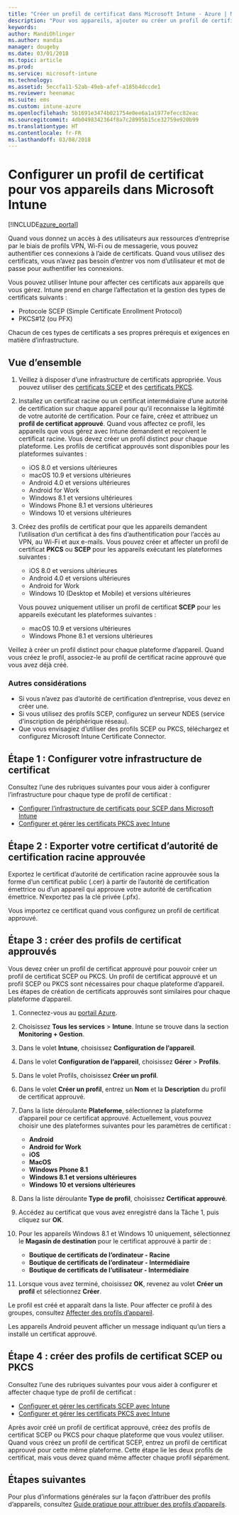```yaml
---
title: "Créer un profil de certificat dans Microsoft Intune - Azure | Microsoft Docs"
description: "Pour vos appareils, ajouter ou créer un profil de certificat en configurant un environnement de certificat SCEP ou PKCS, exporter le certificat public, créer le profil dans le portail Azure, puis affecter SCEP ou PKCS aux profils de certificat dans Microsoft Intune dans le portail Azure"
keywords: 
author: MandiOhlinger
ms.author: mandia
manager: dougeby
ms.date: 03/01/2018
ms.topic: article
ms.prod: 
ms.service: microsoft-intune
ms.technology: 
ms.assetid: 5eccfa11-52ab-49eb-afef-a185b4dccde1
ms.reviewer: heenamac
ms.suite: ems
ms.custom: intune-azure
ms.openlocfilehash: 5b1691e3474b021754e0ee6a1a1977efecc82eac
ms.sourcegitcommit: 4db0498342364f8a7c28995b15ce32759e920b99
ms.translationtype: HT
ms.contentlocale: fr-FR
ms.lasthandoff: 03/08/2018
---
```

# <a name="configure-a-certificate-profile-for-your-devices-in-microsoft-intune"></a>Configurer un profil de certificat pour vos appareils dans Microsoft Intune

[!INCLUDE[azure_portal](./includes/azure_portal.md)]

Quand vous donnez un accès à des utilisateurs aux ressources d’entreprise par le biais de profils VPN, Wi-Fi ou de messagerie, vous pouvez authentifier ces connexions à l’aide de certificats. Quand vous utilisez des certificats, vous n’avez pas besoin d’entrer vos nom d’utilisateur et mot de passe pour authentifier les connexions.

Vous pouvez utiliser Intune pour affecter ces certificats aux appareils que vous gérez. Intune prend en charge l’affectation et la gestion des types de certificats suivants :

- Protocole SCEP (Simple Certificate Enrollment Protocol)
- PKCS#12 (ou PFX)

Chacun de ces types de certificats a ses propres prérequis et exigences en matière d’infrastructure.

## <a name="overview"></a>Vue d’ensemble

1. Veillez à disposer d’une infrastructure de certificats appropriée. Vous pouvez utiliser des [certificats SCEP](certificates-scep-configure.md) et des [certificats PKCS](certficates-pfx-configure.md).

2. Installez un certificat racine ou un certificat intermédiaire d’une autorité de certification sur chaque appareil pour qu’il reconnaisse la légitimité de votre autorité de certification. Pour ce faire, créez et attribuez un **profil de certificat approuvé**. Quand vous affectez ce profil, les appareils que vous gérez avec Intune demandent et reçoivent le certificat racine. Vous devez créer un profil distinct pour chaque plateforme. Les profils de certificat approuvés sont disponibles pour les plateformes suivantes :

    - iOS 8.0 et versions ultérieures
    - macOS 10.9 et versions ultérieures
    - Android 4.0 et versions ultérieures
    - Android for Work
    - Windows 8.1 et versions ultérieures
    - Windows Phone 8.1 et versions ultérieures
    - Windows 10 et versions ultérieures

3. Créez des profils de certificat pour que les appareils demandent l’utilisation d’un certificat à des fins d’authentification pour l’accès au VPN, au Wi-Fi et aux e-mails. Vous pouvez créer et affecter un profil de certificat **PKCS** ou **SCEP** pour les appareils exécutant les plateformes suivantes :

   - iOS 8.0 et versions ultérieures
   - Android 4.0 et versions ultérieures
   - Android for Work
   - Windows 10 (Desktop et Mobile) et versions ultérieures

   Vous pouvez uniquement utiliser un profil de certificat **SCEP** pour les appareils exécutant les plateformes suivantes :

   - macOS 10.9 et versions ultérieures
   - Windows Phone 8.1 et versions ultérieures

Veillez à créer un profil distinct pour chaque plateforme d’appareil. Quand vous créez le profil, associez-le au profil de certificat racine approuvé que vous avez déjà créé.

### <a name="further-considerations"></a>Autres considérations

- Si vous n’avez pas d’autorité de certification d’entreprise, vous devez en créer une.
- Si vous utilisez des profils SCEP, configurez un serveur NDES (service d’inscription de périphérique réseau).
- Que vous envisagiez d’utiliser des profils SCEP ou PKCS, téléchargez et configurez Microsoft Intune Certificate Connector.


## <a name="step-1-configure-your-certificate-infrastructure"></a>Étape 1 : Configurer votre infrastructure de certificat

Consultez l’une des rubriques suivantes pour vous aider à configurer l’infrastructure pour chaque type de profil de certificat :

- [Configurer l’infrastructure de certificats pour SCEP dans Microsoft Intune](certificates-scep-configure.md)
- [Configurer et gérer les certificats PKCS avec Intune](certficates-pfx-configure.md)


## <a name="step-2-export-your-trusted-root-ca-certificate"></a>Étape 2 : Exporter votre certificat d’autorité de certification racine approuvée

Exportez le certificat d’autorité de certification racine approuvée sous la forme d’un certificat public (.cer) à partir de l’autorité de certification émettrice ou d’un appareil qui approuve votre autorité de certification émettrice. N’exportez pas la clé privée (.pfx).

Vous importez ce certificat quand vous configurez un profil de certificat approuvé.

## <a name="step-3-create-trusted-certificate-profiles"></a>Étape 3 : créer des profils de certificat approuvés
Vous devez créer un profil de certificat approuvé pour pouvoir créer un profil de certificat SCEP ou PKCS. Un profil de certificat approuvé et un profil SCEP ou PKCS sont nécessaires pour chaque plateforme d’appareil. Les étapes de création de certificats approuvés sont similaires pour chaque plateforme d’appareil.

1. Connectez-vous au [portail Azure](https://portal.azure.com).
2. Choisissez **Tous les services** > **Intune**. Intune se trouve dans la section **Monitoring + Gestion**.
3. Dans le volet **Intune**, choisissez **Configuration de l’appareil**.
2. Dans le volet **Configuration de l’appareil**, choisissez **Gérer** > **Profils**.
3. Dans le volet Profils, choisissez **Créer un profil**.
4. Dans le volet **Créer un profil**, entrez un **Nom** et la **Description** du profil de certificat approuvé.
5. Dans la liste déroulante **Plateforme**, sélectionnez la plateforme d’appareil pour ce certificat approuvé. Actuellement, vous pouvez choisir une des plateformes suivantes pour les paramètres de certificat :

    - **Android**
    - **Android for Work**
    - **iOS**
    - **MacOS**
    - **Windows Phone 8.1**
    - **Windows 8.1 et versions ultérieures**
    - **Windows 10 et versions ultérieures**

6. Dans la liste déroulante **Type de profil**, choisissez **Certificat approuvé**.
7. Accédez au certificat que vous avez enregistré dans la Tâche 1, puis cliquez sur **OK**.
8. Pour les appareils Windows 8.1 et Windows 10 uniquement, sélectionnez le **Magasin de destination** pour le certificat approuvé à partir de :
    - **Boutique de certificats de l’ordinateur - Racine**
    - **Boutique de certificats de l’ordinateur - Intermédiaire**
    - **Boutique de certificats de l’utilisateur - Intermédiaire**
8. Lorsque vous avez terminé, choisissez **OK**, revenez au volet **Créer un profil** et sélectionnez **Créer**.

Le profil est créé et apparaît dans la liste. Pour affecter ce profil à des groupes, consultez [Affecter des profils d’appareil](device-profile-assign.md).

Les appareils Android peuvent afficher un message indiquant qu’un tiers a installé un certificat approuvé.

## <a name="step-4-create-scep-or-pkcs-certificate-profiles"></a>Étape 4 : créer des profils de certificat SCEP ou PKCS

Consultez l’une des rubriques suivantes pour vous aider à configurer et affecter chaque type de profil de certificat :

- [Configurer et gérer les certificats SCEP avec Intune](certificates-scep-configure.md)
- [Configurer et gérer les certificats PKCS avec Intune](certficates-pfx-configure.md)

Après avoir créé un profil de certificat approuvé, créez des profils de certificat SCEP ou PKCS pour chaque plateforme que vous voulez utiliser. Quand vous créez un profil de certificat SCEP, entrez un profil de certificat approuvé pour cette même plateforme. Cette étape lie les deux profils de certificat, mais vous devez quand même affecter chaque profil séparément.

## <a name="next-steps"></a>Étapes suivantes
Pour plus d’informations générales sur la façon d’attribuer des profils d’appareils, consultez [Guide pratique pour attribuer des profils d’appareils](device-profile-assign.md).
